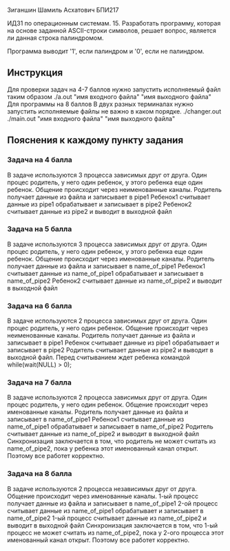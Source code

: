 Зиганшин Шамиль Асхатович БПИ217

ИДЗ1 по операционным системам. 
15. Разработать программу, которая на основе заданной ASCII-строки
символов, решает вопрос, является ли данная строка палиндромом.

Программа выводит '1', если палиндром и '0', если не палиндром. 

## Инструкция
Для проверки задач на 4-7 баллов нужно запустить исполняемый файл таким образом 
./a.out "имя входного файла" "имя выходного файла"
Для программы на 8 баллов 
В двух разных терминалах нужно запустить исполняемые файлы не важно в каком порядке.
./changer.out 
./main.out "имя входного файла" "имя выходного файла"

## Пояснения к каждому пункту задания

### Задача на 4 балла
В задаче используются 3 процесса зависимых друг от друга. Один процес родитель, у него один ребенок,
у этого ребенка еще один ребенок. Общение происходит через неименованные каналы.
Родитель получает данные из файла и записывает в pipe1
Ребенок1 считывает данные из pipe1 обрабатывает и записывает в pipe2
Ребенок2 считывает данные из pipe2 и выводит в выходной файл

### Задача на 5 балла
В задаче используются 3 процесса зависимых друг от друга. Один процес родитель, у него один ребенок,
у этого ребенка еще один ребенок. Общение происходит через именованные каналы.
Родитель получает данные из файла и записывает в name_of_pipe1
Ребенок1 считывает данные из name_of_pipe1 обрабатывает и записывает в name_of_pipe2
Ребенок2 считывает данные из name_of_pipe2 и выводит в выходной файл

### Задача на 6 балла
В задаче используются 2 процесса зависимых друг от друга. Один процес родитель, у него один ребенок.
Общение происходит через неименованные каналы.
Родитель получает данные из файла и записывает в pipe1
Ребенок считывает данные из pipe1 обрабатывает и записывает в pipe2
Родитель считывает данные из pipe2 и выводит в выходной файл. 
Перед считыванием ждет ребенка командой            
while(wait(NULL) > 0);

### Задача на 7 балла
В задаче используются 2 процесса зависимых друг от друга. Один процес родитель, у него один ребенок.
Общение происходит через именованные каналы.
Родитель получает данные из файла и записывает в name_of_pipe1
Ребенок1 считывает данные из name_of_pipe1 обрабатывает и записывает в name_of_pipe2
Родитель считывает данные из name_of_pipe2 и выводит в выходной файл
Синхронизация заключается в том, что родитель не может считать из name_of_pipe2, 
пока у ребенка этот именованный канал открыт. Поэтому все работет корректно.


### Задача на 8 балла
В задаче используются 2 процесса независимых друг от друга.
Общение происходит через именованные каналы.
1-ый процесс получает данные из файла и записывает в name_of_pipe1
2-ой процесс считывает данные из name_of_pipe1 обрабатывает и записывает в name_of_pipe2
1-ый процесс считывает данные из name_of_pipe2 и выводит в выходной файл
Синхронизация заключается в том, что 1-ый процесс не может считать из name_of_pipe2, 
пока у 2-ого процесса этот именованный канал открыт. Поэтому все работет корректно.
    


